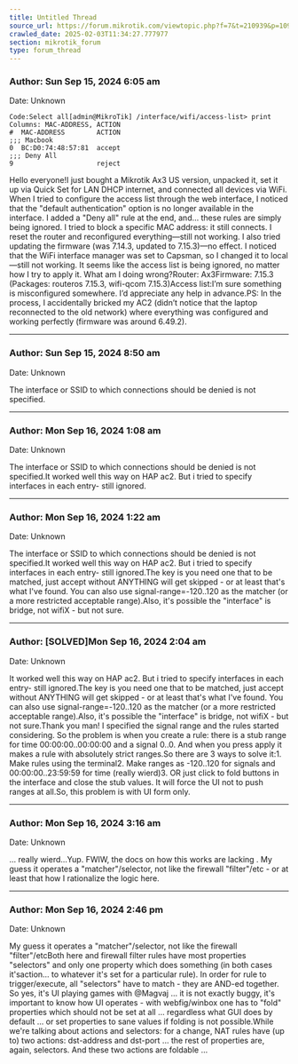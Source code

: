 ```yaml
---
title: Untitled Thread
source_url: https://forum.mikrotik.com/viewtopic.php?f=7&t=210939&p=1097433#p1097433
crawled_date: 2025-02-03T11:34:27.777977
section: mikrotik_forum
type: forum_thread
---
```


### Author: Sun Sep 15, 2024 6:05 am
Date: Unknown

```
Code:Select all[admin@MikroTik] /interface/wifi/access-list> print 
Columns: MAC-ADDRESS, ACTION
#  MAC-ADDRESS        ACTION
;;; Macbook
0  BC:D0:74:48:57:81  accept
;;; Deny All
9                     reject
```

Hello everyone!I just bought a Mikrotik Ax3 US version, unpacked it, set it up via Quick Set for LAN DHCP internet, and connected all devices via WiFi. When I tried to configure the access list through the web interface, I noticed that the "default authentication" option is no longer available in the interface. I added a "Deny all" rule at the end, and… these rules are simply being ignored. I tried to block a specific MAC address: it still connects. I reset the router and reconfigured everything—still not working. I also tried updating the firmware (was 7.14.3, updated to 7.15.3)—no effect. I noticed that the WiFi interface manager was set to Capsman, so I changed it to local—still not working. It seems like the access list is being ignored, no matter how I try to apply it. What am I doing wrong?Router: Ax3Firmware: 7.15.3 (Packages: routeros 7.15.3, wifi-qcom 7.15.3)Access list:I’m sure something is misconfigured somewhere. I’d appreciate any help in advance.PS: In the process, I accidentally bricked my AC2 (didn’t notice that the laptop reconnected to the old network) where everything was configured and working perfectly (firmware was around 6.49.2).


---
### Author: Sun Sep 15, 2024 8:50 am
Date: Unknown

The interface or SSID to which connections should be denied is not specified.


---
### Author: Mon Sep 16, 2024 1:08 am
Date: Unknown

The interface or SSID to which connections should be denied is not specified.It worked well this way on HAP ac2. But i tried to specify interfaces in each entry- still ignored.


---
### Author: Mon Sep 16, 2024 1:22 am
Date: Unknown

The interface or SSID to which connections should be denied is not specified.It worked well this way on HAP ac2. But i tried to specify interfaces in each entry- still ignored.The key is you need one that to be matched, just accept without ANYTHING will get skipped - or at least that's what I've found.  You can also use signal-range=-120..120 as the matcher (or a more restricted acceptable range).Also, it's possible the "interface" is bridge, not wifiX - but not sure.


---
### Author: [SOLVED]Mon Sep 16, 2024 2:04 am
Date: Unknown

It worked well this way on HAP ac2. But i tried to specify interfaces in each entry- still ignored.The key is you need one that to be matched, just accept without ANYTHING will get skipped - or at least that's what I've found.  You can also use signal-range=-120..120 as the matcher (or a more restricted acceptable range).Also, it's possible the "interface" is bridge, not wifiX - but not sure.Thank you man! I specified the signal range and the rules started considering. So the problem is when you create a rule: there is a stub range for time 00:00:00..00:00:00 and a signal 0..0. And when you press apply it makes a rule with absolutely strict ranges.So there are 3 ways to solve it:1. Make rules using the terminal2. Make ranges as -120..120 for signals and 00:00:00..23:59:59 for time (really wierd)3. OR just click to fold buttons in the interface and close the stub values. It will force the UI not to push ranges at all.So, this problem is with UI form only.


---
### Author: Mon Sep 16, 2024 3:16 am
Date: Unknown

... really wierd...Yup.  FWIW, the docs on how this works are lacking .  My guess it operates a "matcher"/selector, not like the firewall "filter"/etc - or at least that how I rationalize the logic here.


---
### Author: Mon Sep 16, 2024 2:46 pm
Date: Unknown

My guess it operates a "matcher"/selector, not like the firewall "filter"/etcBoth here and firewall filter rules have most properties "selectors" and only one property which does something (in both cases it'saction... to whatever it's set for a particular rule). In order for rule to trigger/execute, all "selectors" have to match - they are AND-ed together. So yes, it's UI playing games with @Magvaj ... it is not exactly buggy, it's important to know how UI operates - with webfig/winbox one has to "fold" properties which should not be set at all ... regardless what GUI does by default ... or set properties to sane values if folding is not possible.While we're talking about actions and selectors: for a change, NAT rules have (up to) two actions: dst-address and dst-port ... the rest of properties are, again, selectors. And these two actions are foldable ...

